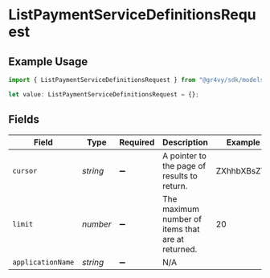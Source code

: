 # ListPaymentServiceDefinitionsRequest

## Example Usage

```typescript
import { ListPaymentServiceDefinitionsRequest } from "@gr4vy/sdk/models/operations";

let value: ListPaymentServiceDefinitionsRequest = {};
```

## Fields

| Field                                             | Type                                              | Required                                          | Description                                       | Example                                           |
| ------------------------------------------------- | ------------------------------------------------- | ------------------------------------------------- | ------------------------------------------------- | ------------------------------------------------- |
| `cursor`                                          | *string*                                          | :heavy_minus_sign:                                | A pointer to the page of results to return.       | ZXhhbXBsZTE                                       |
| `limit`                                           | *number*                                          | :heavy_minus_sign:                                | The maximum number of items that are at returned. | 20                                                |
| `applicationName`                                 | *string*                                          | :heavy_minus_sign:                                | N/A                                               |                                                   |